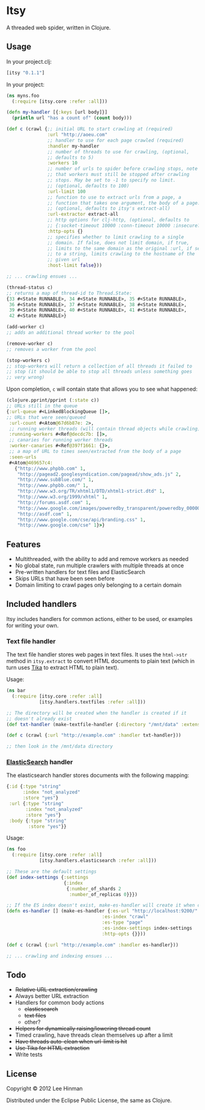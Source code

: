# Itsy

A threaded web spider, written in Clojure.

## Usage

In your project.clj:

```clojure
[itsy "0.1.1"]
```

In your project:

```clojure
(ns myns.foo
  (:require [itsy.core :refer :all]))

(defn my-handler [{:keys [url body]}]
  (println url "has a count of" (count body)))

(def c (crawl {;; initial URL to start crawling at (required)
               :url "http://aoeu.com"
               ;; handler to use for each page crawled (required)
               :handler my-handler
               ;; number of threads to use for crawling, (optional,
               ;; defaults to 5)
               :workers 10
               ;; number of urls to spider before crawling stops, note
               ;; that workers must still be stopped after crawling
               ;; stops. May be set to -1 to specify no limit.
               ;; (optional, defaults to 100)
               :url-limit 100
               ;; function to use to extract urls from a page, a
               ;; function that takes one argument, the body of a page.
               ;; (optional, defaults to itsy's extract-all)
               :url-extractor extract-all
               ;; http options for clj-http, (optional, defaults to
               ;; {:socket-timeout 10000 :conn-timeout 10000 :insecure? true})
               :http-opts {}
               ;; specifies whether to limit crawling to a single
               ;; domain. If false, does not limit domain, if true,
               ;; limits to the same domain as the original :url, if set
               ;; to a string, limits crawling to the hostname of the
               ;; given url
               :host-limit false}))

;; ... crawling ensues ...

(thread-status c)
;; returns a map of thread-id to Thread.State:
{33 #<State RUNNABLE>, 34 #<State RUNNABLE>, 35 #<State RUNNABLE>,
 36 #<State RUNNABLE>, 37 #<State RUNNABLE>, 38 #<State RUNNABLE>,
 39 #<State RUNNABLE>, 40 #<State RUNNABLE>, 41 #<State RUNNABLE>,
 42 #<State RUNNABLE>}

(add-worker c)
;; adds an additional thread worker to the pool

(remove-worker c)
;; removes a worker from the pool

(stop-workers c)
;; stop-workers will return a collection of all threads it failed to
;; stop (it should be able to stop all threads unless something goes
;; very wrong)
```

Upon completion, `c` will contain state that allows you to see what
happened:

```clojure
(clojure.pprint/pprint (:state c))
;; URLs still in the queue
{:url-queue #<LinkedBlockingQueue []>,
;; URLs that were seen/queued
 :url-count #<Atom@67d6b87e: 2>,
 ;; running worker threads (will contain thread objects while crawling)
 :running-workers #<Ref@decdc7b: []>,
 ;; canaries for running worker threads
 :worker-canaries #<Ref@397f1661: {}>,
 ;; a map of URL to times seen/extracted from the body of a page
 :seen-urls
 #<Atom@469657c4:
   {"http://www.phpbb.com" 1,
    "http://pagead2.googlesyndication.com/pagead/show_ads.js" 2,
    "http://www.subBlue.com/" 1,
    "http://www.phpbb.com/" 1,
    "http://www.w3.org/TR/xhtml1/DTD/xhtml1-strict.dtd" 1,
    "http://www.w3.org/1999/xhtml" 1,
    "http://forums.asdf.com" 1,
    "http://www.google.com/images/poweredby_transparent/poweredby_000000.gif" 1,
    "http://asdf.com" 1,
    "http://www.google.com/cse/api/branding.css" 1,
    "http://www.google.com/cse" 1}>}
```

## Features
- Multithreaded, with the ability to add and remove workers as needed
- No global state, run multiple crawlers with multiple threads at once
- Pre-written handlers for text files and ElasticSearch
- Skips URLs that have been seen before
- Domain limiting to crawl pages only belonging to a certain domain

## Included handlers

Itsy includes handlers for common actions, either to be used, or
examples for writing your own.

### Text file handler

The text file handler stores web pages in text files. It uses the
`html->str` method in `itsy.extract` to convert HTML documents to
plain text (which in turn uses [Tika](http://tika.apache.org) to
extract HTML to plain text).

Usage:

```clojure
(ns bar
  (:require [itsy.core :refer :all]
            [itsy.handlers.textfiles :refer :all]))

;; The directory will be created when the handler is created if it
;; doesn't already exist
(def txt-handler (make-textfile-handler {:directory "/mnt/data" :extension ".txt"}))

(def c (crawl {:url "http://example.com" :handler txt-handler}))

;; then look in the /mnt/data directory
```

### [ElasticSearch](http://elasticsearch.org) handler

The elasticsearch handler stores documents with the following mapping:

```clojure
{:id {:type "string"
      :index "not_analyzed"
      :store "yes"}
 :url {:type "string"
       :index "not_analyzed"
       :store "yes"}
 :body {:type "string"
        :store "yes"}}
```

Usage:

```clojure
(ns foo
  (:require [itsy.core :refer :all]
            [itsy.handlers.elasticsearch :refer :all]))

;; These are the default settings
(def index-settings {:settings
                     {:index
                      {:number_of_shards 2
                       :number_of_replicas 0}}})

;; If the ES index doesn't exist, make-es-handler will create it when called.
(defn es-handler [] (make-es-handler {:es-url "http://localhost:9200/"
                                   :es-index "crawl"
                                   :es-type "page"
                                   :es-index-settings index-settings
                                   :http-opts {}}))

(def c (crawl {:url "http://example.com" :handler es-handler}))

;; ... crawling and indexing ensues ...
```


## Todo

- <del>Relative URL extraction/crawling</del>
- Always better URL extraction
- Handlers for common body actions
  - <del>elasticsearch</del>
  - <del>text files</del>
  - other?
- <del>Helpers for dynamically raising/lowering thread count</del>
- Timed crawling, have threads clean themselves up after a limit
- <del>Have threads auto-clean when url-limit is hit</del>
- <del>Use Tika for HTML extraction</del>
- Write tests

## License

Copyright © 2012 Lee Hinman

Distributed under the Eclipse Public License, the same as Clojure.
